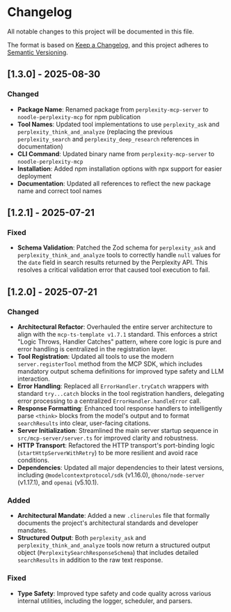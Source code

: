 # Changelog

All notable changes to this project will be documented in this file.

The format is based on [Keep a Changelog](https://keepachangelog.com/en/1.0.0/),
and this project adheres to [Semantic Versioning](https://semver.org/spec/v2.0.0.html).

## [1.3.0] - 2025-08-30

### Changed
- **Package Name**: Renamed package from `perplexity-mcp-server` to `noodle-perplexity-mcp` for npm publication
- **Tool Names**: Updated tool implementations to use `perplexity_ask` and `perplexity_think_and_analyze` (replacing the previous `perplexity_search` and `perplexity_deep_research` references in documentation)
- **CLI Command**: Updated binary name from `perplexity-mcp-server` to `noodle-perplexity-mcp`
- **Installation**: Added npm installation options with npx support for easier deployment
- **Documentation**: Updated all references to reflect the new package name and correct tool names

## [1.2.1] - 2025-07-21

### Fixed
- **Schema Validation**: Patched the Zod schema for `perplexity_ask` and `perplexity_think_and_analyze` tools to correctly handle `null` values for the `date` field in search results returned by the Perplexity API. This resolves a critical validation error that caused tool execution to fail.

## [1.2.0] - 2025-07-21

### Changed
- **Architectural Refactor**: Overhauled the entire server architecture to align with the `mcp-ts-template v1.7.1` standard. This enforces a strict "Logic Throws, Handler Catches" pattern, where core logic is pure and error handling is centralized in the registration layer.
- **Tool Registration**: Updated all tools to use the modern `server.registerTool` method from the MCP SDK, which includes mandatory output schema definitions for improved type safety and LLM interaction.
- **Error Handling**: Replaced all `ErrorHandler.tryCatch` wrappers with standard `try...catch` blocks in the tool registration handlers, delegating error processing to a centralized `ErrorHandler.handleError` call.
- **Response Formatting**: Enhanced tool response handlers to intelligently parse `<think>` blocks from the model's output and to format `searchResults` into clear, user-facing citations.
- **Server Initialization**: Streamlined the main server startup sequence in `src/mcp-server/server.ts` for improved clarity and robustness.
- **HTTP Transport**: Refactored the HTTP transport's port-binding logic (`startHttpServerWithRetry`) to be more resilient and avoid race conditions.
- **Dependencies**: Updated all major dependencies to their latest versions, including `@modelcontextprotocol/sdk` (v1.16.0), `@hono/node-server` (v1.17.1), and `openai` (v5.10.1).

### Added
- **Architectural Mandate**: Added a new `.clinerules` file that formally documents the project's architectural standards and developer mandates.
- **Structured Output**: Both `perplexity_ask` and `perplexity_think_and_analyze` tools now return a structured output object (`PerplexitySearchResponseSchema`) that includes detailed `searchResults` in addition to the raw text response.

### Fixed
- **Type Safety**: Improved type safety and code quality across various internal utilities, including the logger, scheduler, and parsers.
